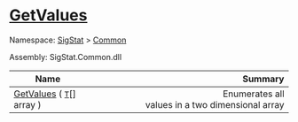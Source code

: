 # [GetValues](./ArrayExtension-100663385.md)

Namespace: [SigStat]() > [Common](./../README.md)

Assembly: SigStat.Common.dll

| Name | Summary  |
| ------| -----------:|
| [GetValues](./ArrayExtension-100663385.md) ( [`T`](./ArrayExtension-100663385.md)[] array ) | <img width=225/>Enumerates all values in a two dimensional array
